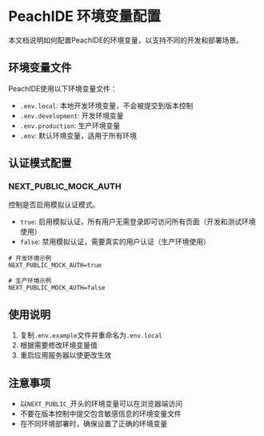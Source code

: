 # PeachIDE 环境变量配置

本文档说明如何配置PeachIDE的环境变量，以支持不同的开发和部署场景。

## 环境变量文件

PeachIDE使用以下环境变量文件：

- `.env.local`: 本地开发环境变量，不会被提交到版本控制
- `.env.development`: 开发环境变量
- `.env.production`: 生产环境变量
- `.env`: 默认环境变量，适用于所有环境

## 认证模式配置

### NEXT_PUBLIC_MOCK_AUTH

控制是否启用模拟认证模式。

- `true`: 启用模拟认证，所有用户无需登录即可访问所有页面（开发和测试环境使用）
- `false`: 禁用模拟认证，需要真实的用户认证（生产环境使用）

```env
# 开发环境示例
NEXT_PUBLIC_MOCK_AUTH=true

# 生产环境示例
NEXT_PUBLIC_MOCK_AUTH=false
```

## 使用说明

1. 复制`.env.example`文件并重命名为`.env.local`
2. 根据需要修改环境变量值
3. 重启应用服务器以使更改生效

## 注意事项

- 以`NEXT_PUBLIC_`开头的环境变量可以在浏览器端访问
- 不要在版本控制中提交包含敏感信息的环境变量文件
- 在不同环境部署时，确保设置了正确的环境变量 